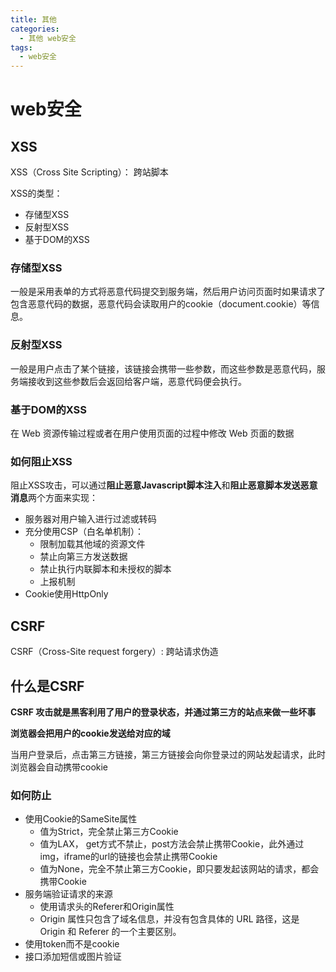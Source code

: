 ```yaml
---
title: 其他
categories:
  - 其他 web安全
tags:
  - web安全
---
```


# web安全

## XSS

XSS（Cross Site Scripting）： 跨站脚本

XSS的类型：

- 存储型XSS
- 反射型XSS
- 基于DOM的XSS

### 存储型XSS

一般是采用表单的方式将恶意代码提交到服务端，然后用户访问页面时如果请求了包含恶意代码的数据，恶意代码会读取用户的cookie（document.cookie）等信息。


### 反射型XSS

一般是用户点击了某个链接，该链接会携带一些参数，而这些参数是恶意代码，服务端接收到这些参数后会返回给客户端，恶意代码便会执行。

### 基于DOM的XSS

在 Web 资源传输过程或者在用户使用页面的过程中修改 Web 页面的数据

### 如何阻止XSS

阻止XSS攻击，可以通过**阻止恶意Javascript脚本注入**和**阻止恶意脚本发送恶意消息**两个方面来实现：

- 服务器对用户输入进行过滤或转码
- 充分使用CSP（白名单机制）： 
  - 限制加载其他域的资源文件
  - 禁止向第三方发送数据
  - 禁止执行内联脚本和未授权的脚本
  - 上报机制
- Cookie使用HttpOnly

## CSRF

CSRF（Cross-Site request forgery）: 跨站请求伪造

## 什么是CSRF

**CSRF 攻击就是黑客利用了用户的登录状态，并通过第三方的站点来做一些坏事**

**浏览器会把用户的cookie发送给对应的域**

当用户登录后，点击第三方链接，第三方链接会向你登录过的网站发起请求，此时浏览器会自动携带cookie


### 如何防止

- 使用Cookie的SameSite属性
  - 值为Strict，完全禁止第三方Cookie
  - 值为LAX， get方式不禁止，post方法会禁止携带Cookie，此外通过img，iframe的url的链接也会禁止携带Cookie
  - 值为None，完全不禁止第三方Cookie，即只要发起该网站的请求，都会携带Cookie
- 服务端验证请求的来源
  - 使用请求头的Referer和Origin属性
  - Origin 属性只包含了域名信息，并没有包含具体的 URL 路径，这是 Origin 和 Referer 的一个主要区别。
- 使用token而不是cookie
- 接口添加短信或图片验证






